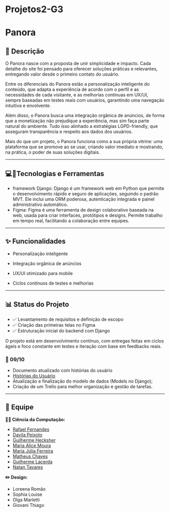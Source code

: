 # Projetos2-G3

 # Panora

 ## 📖 Descrição
O Panora nasce com a proposta de unir simplicidade e impacto. Cada detalhe do site foi pensado para oferecer soluções práticas e relevantes, entregando valor desde o primeiro contato do usuário.

Entre os diferenciais do Panora estão a personalização inteligente do conteúdo, que adapta a experiência de acordo com o perfil e as necessidades de cada visitante, e as melhorias contínuas em UX/UI, sempre baseadas em testes reais com usuários, garantindo uma navegação intuitiva e envolvente.

Além disso, o Panora busca uma integração orgânica de anúncios, de forma que a monetização não prejudique a experiência, mas sim faça parte natural do ambiente. Tudo isso alinhado a estratégias LGPD-friendly, que asseguram transparência e respeito aos dados dos usuários.

Mais do que um projeto, o Panora funciona como a sua própria vitrine: uma plataforma que se promove ao se usar, criando valor imediato e mostrando, na prática, o poder de suas soluções digitais.

 ---
## 💻🔨Tecnologias e Ferramentas

- framework Django: Django é um framework web em Python que permite o desenvolvimento rápido e seguro de aplicações, seguindo o padrão MVT. Ele inclui uma ORM poderosa, autenticação integrada e painel administrativo automático.
- Figma: Figma é uma ferramenta de design colaborativo baseada na web, usada para criar interfaces, protótipos e designs. Permite trabalho em tempo real, facilitando a colaboração entre equipes.

---
 ## ✨ Funcionalidades

- Personalização inteligente
  
- Integração orgânica de anúncios

- UX/UI otimizado para mobile

- Ciclos contínuos de testes e melhorias

---
## 📊 Status do Projeto

- ✅ Levantamento de requisitos e definição de escopo  
- ✅ Criação das primeiras telas no Figma  
- ✅ Estruturação inicial do backend com Django   

O projeto está em desenvolvimento contínuo, com entregas feitas em ciclos ágeis e foco constante em testes e iteração com base em feedbacks reais.

### 📅 09/10

- Documento atualizado com histórias do usuário  
- [Histórias do Usuário](https://docs.google.com/document/d/1JKfzkTWteRNfYLQeY93pkUaebWu0PJlaDNHpkiU9wKg/edit?tab=t.0)
- Atualização e finalização do modelo de dados (Models no Django);
- Criação de um Trello para melhor organização e gestão de tarefas.


---
## 🤝 Equipe

**👨‍💻 Ciência da Computação:**
- [Rafael Fernandes](github.com)
- [Davila Peixoto](https://github.com/Davilapeixoto)
- [Guilherme Hecksher](https://github.com/G-Hecksher8)
- [Maria Alice Moura](https://github.com/aalicevieiraa)
- [Maria Júlia Ferreira](https://github.com/Majufponte)
- [Matheus Chaves](github.com)
- [Guilherme Lacerda](https://github.com/guilhermeblacerda)
- [Natan Tavares](https://github.com/Natan-Tavares)
  
**✏️ Design:**
- Loreena Romão
- Sophia Louise
- Olga Marletti
- Giovani Thiago
